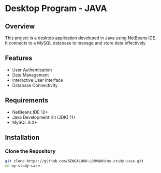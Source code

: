 # Desktop Program - JAVA

## Overview
This project is a desktop application developed in Java using NetBeans IDE. It connects to a MySQL database to manage and store data effectively.

## Features
- User Authentication
- Data Management
- Interactive User Interface
- Database Connectivity

## Requirements
- NetBeans IDE 12+
- Java Development Kit (JDK) 11+
- MySQL 8.0+

## Installation

### Clone the Repository
```bash
git clone https://github.com/SENGALOUN-LORVANH/my-study-case.git
cd my-study-case
